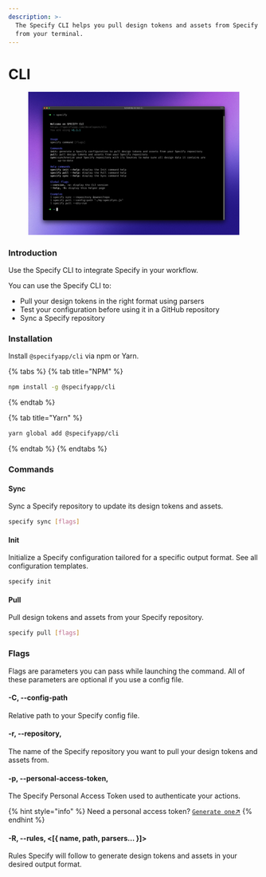 ```yaml
---
description: >-
  The Specify CLI helps you pull design tokens and assets from Specify right
  from your terminal.
---
```


# CLI

<figure><img src="../.gitbook/assets/CleanShot 2022-12-28 at 15.32.22@2x.jpg" alt=""><figcaption></figcaption></figure>

### Introduction

Use the Specify CLI to integrate Specify in your workflow.

You can use the Specify CLI to:

* Pull your design tokens in the right format using parsers
* Test your configuration before using it in a GitHub repository
* Sync a Specify repository

### Installation

Install `@specifyapp/cli` via npm or Yarn.

{% tabs %}
{% tab title="NPM" %}
```bash
npm install -g @specifyapp/cli
```
{% endtab %}

{% tab title="Yarn" %}
```bash
yarn global add @specifyapp/cli
```
{% endtab %}
{% endtabs %}

### Commands

#### Sync

Sync a Specify repository to update its design tokens and assets.

```bash
specify sync [flags]
```

#### Init

Initialize a Specify configuration tailored for a specific output format. See all configuration templates.

```bash
specify init
```

#### Pull

Pull design tokens and assets from your Specify repository.

```bash
specify pull [flags]
```

### Flags

Flags are parameters you can pass while launching the command. All of these parameters are optional if you use a config file.

#### -C, --config-path

Relative path to your Specify config file.

#### -r, --repository,

The name of the Specify repository you want to pull your design tokens and assets from.

#### -p, --personal-access-token,

The Specify Personal Access Token used to authenticate your actions.

{% hint style="info" %}
Need a personal access token? [`Generate one`↗](https://specifyapp.com/user/personal-access-tokens)
{% endhint %}

#### -R, --rules, <\[{ name, path, parsers... }]>

Rules Specify will follow to generate design tokens and assets in your desired output format.
